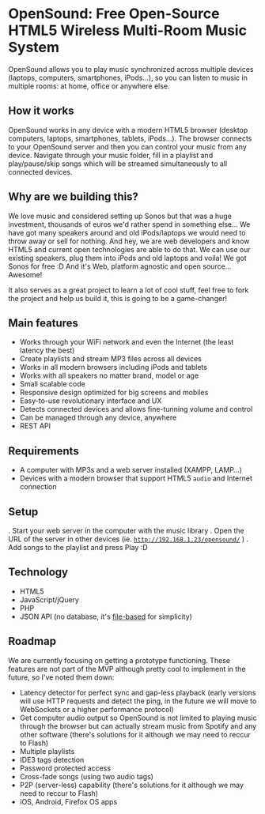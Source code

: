 OpenSound: Free Open-Source HTML5 Wireless Multi-Room Music System
======================

OpenSound allows you to play music synchronized across multiple devices (laptops, computers, smartphones, iPods&hellip;), so you can listen to music in multiple rooms: at home, office or anywhere else.





How it works
----------------------
OpenSound works in any device with a modern HTML5 browser (desktop computers, laptops, smartphones, tablets, iPods&hellip;). The browser connects to your OpenSound server and then you can control your music from any device. Navigate through your music folder, fill in a playlist and play/pause/skip songs which will be streamed simultaneously to all connected devices.



Why are we building this?
----------------------
We love music and considered setting up Sonos but that was a huge investment, thousands of euros we'd rather spend in something else&hellip; We have got many speakers around and old iPods/laptops we would need to throw away or sell for nothing. And hey, we are web developers and know HTML5 and current open technologies are able to do that. We can use our existing speakers, plug them into iPods and old laptops and voila! We got Sonos for free :D And it's Web, platform agnostic and open source&hellip; Awesome!

It also serves as a great project to learn a lot of cool stuff, feel free to fork the project and help us build it, this is going to be a game-changer!



Main features
----------------------
- Works through your WiFi network and even the Internet (the least latency the best)
- Create playlists and stream MP3 files across all devices
- Works in all modern browsers including iPods and tablets
- Works with all speakers no matter brand, model or age
- Small scalable code
- Responsive design optimized for big screens and mobiles
- Easy-to-use revolutionary interface and UX
- Detects connected devices and allows fine-tunning volume and control
- Can be managed through any device, anywhere
- REST API



Requirements
----------------------
- A computer with MP3s and a web server installed (XAMPP, LAMP&hellip;)
- Devices with a modern browser that support HTML5 <code>audio</code> and Internet connection



Setup
----------------------
. Start your web server in the computer with the music library
. Open the URL of the server in other devices (ie. <code>http://192.168.1.23/opensound/</code> )
. Add songs to the playlist and press Play :D




Technology
----------------------
- HTML5
- JavaScript/jQuery
- PHP
- JSON API
(no database, it's <a href="https://github.com/luckyshot/php-file-database">file-based</a> for simplicity)




Roadmap
----------------------
We are currently focusing on getting a prototype functioning. These features are not part of the MVP although pretty cool to implement in the future, so I've noted them down:

- Latency detector for perfect sync and gap-less playback (early versions will use HTTP requests and detect the ping, in the future we will move to WebSockets or a higher performance protocol)
- Get computer audio output so OpenSound is not limited to playing music through the browser but can actually stream music from Spotify and any other software (there's solutions for it although we may need to reccur to Flash)
- Multiple playlists
- IDE3 tags detection
- Password protected access
- Cross-fade songs (using two audio tags)
- P2P (server-less) capability (there's solutions for it although we may need to reccur to Flash)
- iOS, Android, Firefox OS apps
